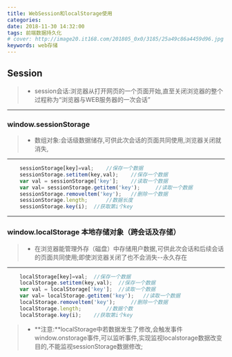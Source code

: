 ```yaml
---
title: WebSession和localStorage使用
categories: 
date: 2018-11-30 14:32:00
tags: 前端数据持久化
# cover: http://image20.it168.com/201805_0x0/3185/25a49c86a4459d96.jpg
keywords: web存储
---
```

## Session
>* session会话:浏览器从打开网页的一个页面开始,直至关闭浏览器的整个过程称为“浏览器与WEB服务器的一次会话”
----
### window.sessionStorage
>* 数组对象:会话级数据储存,可供此次会话的页面共同使用,浏览器关闭就消失,
----
```javascript
	sessionStorage[key]=val; 	//保存一个数据
	sessionStorage.setitem(key,val); 	//保存一个数据
	var val = sessionStorage['key']; 	//读取一个数据
	var val= sessionStorage.getitem('key'); 	//读取一个数据
	sessionStorage.removeltem('key'); 	//删除一个数据
	sessionStorage.length; 	 	//数据长度
	sessionStorage.key(i); 	//获取第i个key
```
-----
### window.localStorage 本地存储对象（跨会话及存储）
>* 在浏览器能管理外存（磁盘）中存储用户数据,可供此次会话和后续会话的页面共同使用;即使浏览器关闭了也不会消失--永久存在
----
```javascript
	localStorage[key]=val; 	//保存一个数据
	localStorage.setitem(key,val); 	//保存一个数据
	var val = localStorage['key']; 	//读取一个数据
	var val= localStorage.getitem('key'); 	//读取一个数据
	localStorage.removeltem('key'); 	//删除一个数据
	localStorage.length; 	 	//数据个数
	localStorage.key(i); 	//获取第i个key
```
>* **注意:**localStorage中若数据发生了修改,会触发事件window.onstorage事件,可以监听事件,实现监视localstorage数据改变目的,不能监视sessionStorage数据修改;